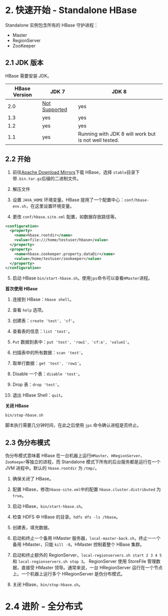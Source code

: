 # 2. 快速开始 - Standalone HBase

Standalone 实例包含所有的 HBase 守护进程：

- Master
- RegionServer
- ZooKeeper

## 2.1 JDK 版本

HBase 需要安装 JDK。

| HBase Version | JDK 7                                    | JDK 8                                    |
| ------------- | ---------------------------------------- | ---------------------------------------- |
| 2.0           | [Not Supported](http://search-hadoop.com/m/YGbbsPxZ723m3as) | yes                                      |
| 1.3           | yes                                      | yes                                      |
| 1.2           | yes                                      | yes                                      |
| 1.1           | yes                                      | Running with JDK 8 will work but is not well tested. |

## 2.2 开始

1. 前往[Apache Download Mirrors](http://www.apache.org/dyn/closer.cgi/hbase/)下载 HBase，选择 `stable`目录下带`.bin.tar.gz`后缀的二进制文件。

2. 解压文件

3. 设置 `JAVA_HOME` 环境变量。HBase 提用了一个配置中心：`conf/hbase-env.sh`，在这里设置环境变量。

4. 更改 `conf/hbase.site.xml` 配置，如数据存放路径等。

```xml
<configuration>
  <property>
    <name>hbase.rootdir</name>
    <value>file:///home/testuser/hbase</value>
  </property>
  <property>
    <name>hbase.zookeeper.property.dataDir</name>
    <value>/home/testuser/zookeeper</value>
  </property>
</configuration>
```

5. 启动 HBase `bin/start-hbase.sh`。使用`jps`命令可以查看`HMaster`进程。

**首次使用 HBase**

1. 连接到 HBase：`hbase shell`。

2. 查看 `help` 选项。

3. 创建表：`create 'test', 'cf'`。

4. 查看表的信息：`list 'test'`。

5. `Put` 数据到表中：`put 'test', 'row1', 'cf:a', 'value1'`。

6. 扫描表中的所有数据：`scan 'test'`。

7. 取单行数据：`get 'test', 'row1'`。

8. Disable 一个表：`disable 'test'`。

9. Drop 表：`drop 'test'`。

10. 退出 HBase Shell：`quit`。

**关闭 HBase**

```shell
bin/stop-hbase.sh
```

脚本执行需要几分钟时间，在此之后使用 `jps` 命令确认进程是否终止。


## 2.3  伪分布模式

伪分布模式意味着 HBase 在一台机器上运行`HMaster`、`HRegionServer`、`ZooKeeper`等独立的进程，而 Standalone 模式下所有的后台服务都是运行在一个 JVM 进程中。默认的 `hbase.rootdir` 为 `/tmp/`。

1. 确保关闭了 HBase。

2. 配置 HBase，修改`hbase-site.xml`中的配置 `hbase.cluster.distributed` 为 `true`。

3. 启动 HBase，`bin/start-hbase.sh`。

4. 检查 HDFS 中 HBase 的目录。`hdfs dfs -ls /hbase`。

5. 创建表，填充数据。

6. 启动和终止一个备用 HMaster 服务器，`local-master-back.sh`，终止一一个备用 HMaster，只能 `kill -9`。HMaster 控制着整个 HBase 集群。

7. 启动和终止额外的 RegionServer，`local-regionservers.sh start 2 3 4 5` 和 `local-regionservers.sh stop 3`。 RegionServer 使用 StoreFile 管理数据，直接受 HMaster 领导。通常来说，一台 HRegionServer 运行在一个节点上。一个机器上运行多个 HRegionServer 是伪分布模式。

8. 关闭 HBase，`bin/stop-hbase.sh`。

# 2.4 进阶 - 全分布式





